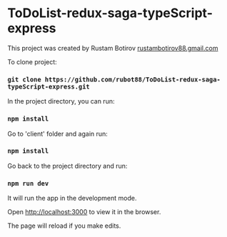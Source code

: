 # ToDoList-redux-saga-typeScript-express

This project was created by Rustam Botirov [rustambotirov88.gmail.com](rustambotirov88.gmail.com)

To clone project:
### `git clone https://github.com/rubot88/ToDoList-redux-saga-typeScript-express.git`

In the project directory, you can run:

### `npm install`

Go to 'client' folder and again run:

### `npm install`

Go back to the project directory and run:

### `npm run dev`

It will run the app in the development mode.

Open [http://localhost:3000](http://localhost:3000) to view it in the browser.

The page will reload if you make edits.
